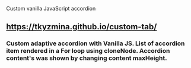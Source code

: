 Custom vanilla JavaScript accordion
## https://tkyzmina.github.io/custom-tab/
### Custom adaptive accordion with Vanilla JS. List of accordion item rendered in a For loop using cloneNode. Accordion content's was shown by changing content maxHeight.
